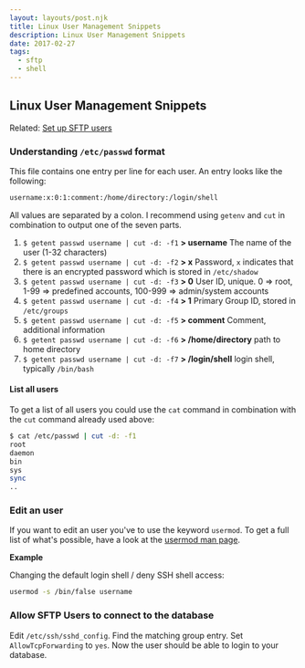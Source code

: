 ```yaml
---
layout: layouts/post.njk
title: Linux User Management Snippets
description: Linux User Management Snippets
date: 2017-02-27
tags:
  - sftp
  - shell
---
```

## Linux User Management Snippets

Related: [Set up SFTP users](https://justonestep.de/notes/20160503-1232/ "Related: Setting up SFTP users")

### Understanding `/etc/passwd` format

This file contains one entry per line for each user.
An entry looks like the following:

```bash
username:x:0:1:comment:/home/directory:/login/shell
```

All values are separated by a colon. I recommend using `getenv` and `cut` in combination to output one of the seven parts.

1. `$ getent passwd username | cut -d: -f1`
**> username**
The name of the user (1-32 characters)
1. `$ getent passwd username | cut -d: -f2`
**> x**
Password, `x` indicates that there is an encrypted password which is stored in `/etc/shadow`
1. `$ getent passwd username | cut -d: -f3`
**> 0**
User ID, unique. 0 => root, 1-99 => predefined accounts, 100-999 => admin/system accounts
1. `$ getent passwd username | cut -d: -f4`
**> 1**
Primary Group ID, stored in `/etc/groups`
1. `$ getent passwd username | cut -d: -f5`
**> comment**
Comment, additional information
1. `$ getent passwd username | cut -d: -f6`
**> /home/directory**
path to home directory
1. `$ getent passwd username | cut -d: -f7`
**> /login/shell**
login shell, typically `/bin/bash`

#### List all users

To get a list of all users you could use the `cat` command in combination with the `cut` command already used above:

```bash
$ cat /etc/passwd | cut -d: -f1
root
daemon
bin
sys
sync
..
```

### Edit an user

If you want to edit an user you've to use the keyword `usermod`. To get a full list of what's possible, have a look at the [usermod man page](https://linux.die.net/man/8/usermod).

**Example**

Changing the default login shell / deny SSH shell access:

```bash
usermod -s /bin/false username
```

### Allow SFTP Users to connect to the database

Edit `/etc/ssh/sshd_config`. Find the matching group entry. Set `AllowTcpForwarding` to `yes`. Now the user should be able to login to your database.
